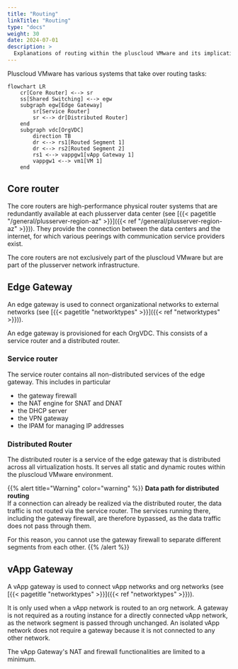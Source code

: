 ```yaml
---
title: "Routing"
linkTitle: "Routing"
type: "docs"
weight: 30
date: 2024-07-01
description: >
  Explanations of routing within the pluscloud VMware and its implications
---
```


Pluscloud VMware has various systems that take over routing tasks:

```mermaid
flowchart LR
    cr[Core Router] <--> sr
    ss[Shared Switching] <--> egw
    subgraph egw[Edge Gateway]
        sr[Service Router]
        sr <--> dr[Distributed Router]
    end
    subgraph vdc[OrgVDC]
        direction TB
        dr <--> rs1[Routed Segment 1]
        dr <--> rs2[Routed Segment 2]
        rs1 <--> vappgw1[vApp Gateway 1]
        vappgw1 <--> vm1[VM 1]
    end
```

## Core router

The core routers are high-performance physical router systems that are redundantly available at each plusserver data center
(see [{{< pagetitle "/general/plusserver-region-az" >}}]({{< ref "/general/plusserver-region-az" >}})).
They provide the connection between the data centers and the internet, for which various peerings with communication service providers exist.

The core routers are not exclusively part of the pluscloud VMware but are part of the plusserver network infrastructure.

## Edge Gateway

An edge gateway is used to connect organizational networks to external networks (see [{{< pagetitle "networktypes" >}}]({{< ref "networktypes" >}})).

An edge gateway is provisioned for each OrgVDC.
This consists of a service router and a distributed router.

### Service router

The service router contains all non-distributed services of the edge gateway.
This includes in particular

* the gateway firewall
* the NAT engine for SNAT and DNAT
* the DHCP server
* the VPN gateway
* the IPAM for managing IP addresses

### Distributed Router

The distributed router is a service of the edge gateway that is distributed across all virtualization hosts.
It serves all static and dynamic routes within the pluscloud VMware environment.

{{% alert title="Warning" color="warning" %}}
**Data path for distributed routing**  
If a connection can already be realized via the distributed router, the data traffic is not routed via the service router.
The services running there, including the gateway firewall, are therefore bypassed, as the data traffic does not pass through them.

For this reason, you cannot use the gateway firewall to separate different segments from each other.
{{% /alert %}}

## vApp Gateway

A vApp gateway is used to connect vApp networks and org networks (see [{{< pagetitle "networktypes" >}}]({{< ref "networktypes" >}})).

It is only used when a vApp network is routed to an org network.
A gateway is not required as a routing instance for a directly connected vApp network, as the network segment is passed through unchanged.
An isolated vApp network does not require a gateway because it is not connected to any other network.

The vApp Gateway's NAT and firewall functionalities are limited to a minimum.
